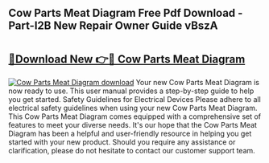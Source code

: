 ## Cow Parts Meat Diagram Free Pdf Download - Part-I2B New Repair Owner Guide vBszA

# <h2><a href="http://dft6ayb.blite.top/?on=Cow+Parts+Meat+Diagram">🔗Download New 👉🔴 Cow Parts Meat Diagram</a></h2>

[![Cow Parts Meat Diagram download](https://i.imgur.com/lujVjoI.png)](http://dft6ayb.blite.top/?on=Cow+Parts+Meat+Diagram)
Your new Cow Parts Meat Diagram is now ready to use. This user manual provides a step-by-step guide to help you get started. Safety Guidelines for Electrical Devices Please adhere to all electrical safety guidelines when using your new Cow Parts Meat Diagram. This Cow Parts Meat Diagram comes equipped with a comprehensive set of features to meet your diverse needs. It's our hope that the Cow Parts Meat Diagram has been a helpful and user-friendly resource in helping you get started with your new product. Should you require any assistance or clarification, please do not hesitate to contact our customer support team.
